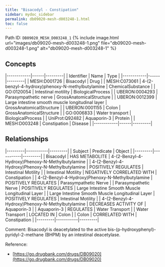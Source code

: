 ```yaml
---
title: "Bisacodyl - Constipation"
sidebar: mydoc_sidebar
permalink: db09020-mesh-d003248-1.html
toc: false 
---
```



Path ID: `DB09020_MESH_D003248_1`
{% include image.html url="images/db09020-mesh-d003248-1.png" file="db09020-mesh-d003248-1.png" alt="db09020-mesh-d003248-1" %}

## Concepts

|------------|------|---------|
| Identifier | Name | Type    |
|------------|------|---------|
| MESH:D001726 | Bisacodyl | Drug |
| MESH:C073061 | 4-(2-benzyl-4-hydroxy)phenoxy-N-methylbutylamine | ChemicalSubstance |
| GO:0120054 | Intestinal motility | BiologicalProcess |
| UBERON:0004293 | Parasympathetic nerve | GrossAnatomicalStructure |
| UBERON:0012399 | Large intestine smooth muscle longitudinal layer | GrossAnatomicalStructure |
| UBERON:0001155 | Colon | GrossAnatomicalStructure |
| GO:0006833 | Water transport | BiologicalProcess |
| UniProt:Q92482 | Aquaporin-3 | Protein |
| MESH:D003248 | Constipation | Disease |
|------------|------|---------|

## Relationships

|---------|-----------|---------|
| Subject | Predicate | Object  |
|---------|-----------|---------|
| Bisacodyl | HAS METABOLITE | 4-(2-Benzyl-4-Hydroxy)Phenoxy-N-Methylbutylamine |
| 4-(2-Benzyl-4-Hydroxy)Phenoxy-N-Methylbutylamine | POSITIVELY REGULATES | Intestinal Motility |
| Intestinal Motility | NEGATIVELY CORRELATED WITH | Constipation |
| 4-(2-Benzyl-4-Hydroxy)Phenoxy-N-Methylbutylamine | POSITIVELY REGULATES | Parasympathetic Nerve |
| Parasympathetic Nerve | POSITIVELY REGULATES | Large Intestine Smooth Muscle Longitudinal Layer |
| Large Intestine Smooth Muscle Longitudinal Layer | POSITIVELY REGULATES | Intestinal Motility |
| 4-(2-Benzyl-4-Hydroxy)Phenoxy-N-Methylbutylamine | DECREASES ACTIVITY OF | Aquaporin-3 |
| Aquaporin-3 | REGULATES | Water Transport |
| Water Transport | LOCATED IN | Colon |
| Colon | CORRELATED WITH | Constipation |
|---------|-----------|---------|

Comment: Bisacodyl is deacetylated to the active bis-(p-hydroxyphenyl)-pyridyl-2-methane (BHPM) by an intestinal deacetylase.

Reference: 
  - [https://go.drugbank.com/drugs/DB09020](https://go.drugbank.com/drugs/DB09020)
